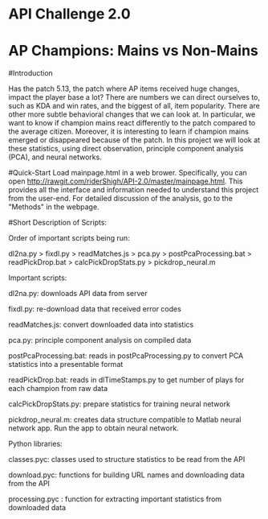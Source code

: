 # API Challenge 2.0
# AP Champions: Mains vs Non-Mains 

#Introduction

Has the patch 5.13, the patch where AP items received huge changes, impact the player base a lot? There are numbers we can direct ourselves to, such as KDA and win rates, and the biggest of all, item popularity.
There are other more subtle behavioral changes that we can look at. In particular, we want to know if champion mains react differently to the patch compared to the average citizen.
Moreover, it is interesting to learn if champion mains emerged or disappeared because of the patch. In this project we will look at these statistics, using direct observation, principle component analysis (PCA), and neural networks.

#Quick-Start
Load mainpage.html in a web brower. Specifically, you can open http://rawgit.com/riderShigh/API-2.0/master/mainpage.html. This provides all the interface and information needed to understand this project from the user-end.
For detailed discussion of the analysis, go to the "Methods" in the webpage.

#Short Description of Scripts:

Order of important scripts being run: 

dl2na.py > fixdl.py > readMatches.js > pca.py > postPcaProcessing.bat > readPickDrop.bat > calcPickDropStats.py > pickdrop_neural.m

Important scripts:

dl2na.py: downloads API data from server

fixdl.py: re-download data that received error codes

readMatches.js: convert downloaded data into statistics

pca.py: principle component analysis on compiled data

postPcaProcessing.bat: reads in postPcaProcessing.py to convert PCA statistics into a presentable format

readPickDrop.bat: reads in dlTimeStamps.py to get number of plays for each champion from raw data

calcPickDropStats.py: prepare statistics for training neural network

pickdrop_neural.m: creates data structure compatible to Matlab neural network app. Run the app to obtain neural network.


Python libraries:

classes.pyc: classes used to structure statistics to be read from the API

download.pyc: functions for building URL names and downloading data from the API 

processing.pyc : function for extracting important statistics from downloaded data 